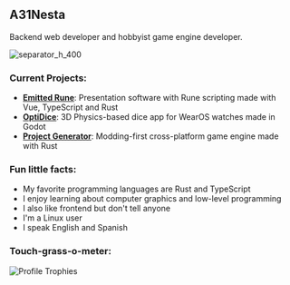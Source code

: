 ## A31Nesta

Backend web developer and hobbyist game engine developer.  

![separator_h_400](https://github.com/user-attachments/assets/a41fdb89-6e84-4c96-9d3d-b0fabdc3578f)

### Current Projects:
- [**Emitted Rune**](https://runic.black.observer): Presentation software with Rune scripting made with Vue, TypeScript and Rust
- [**OptiDice**](https://github.com/A31Nesta/OptiDice): 3D Physics-based dice app for WearOS watches made in Godot
- [**Project Generator**](https://the.black.observer/bos): Modding-first cross-platform game engine made with Rust

### Fun little facts:
- My favorite programming languages are Rust and TypeScript
- I enjoy learning about computer graphics and low-level programming
- I also like frontend but don't tell anyone
- I'm a Linux user
- I speak English and Spanish

### Touch-grass-o-meter:
![Profile Trophies](https://trophygh.kolioaris.xyz/?username=A31Nesta&theme=aura&title=MultiLanguage,Commits,Experience,Stars,Issues,Repositories)
